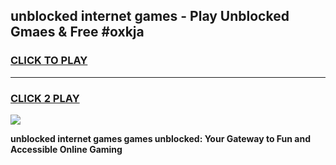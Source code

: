 
## unblocked internet games - Play Unblocked Gmaes & Free #oxkja
<h3>
<a href="https://premium.freeplayer.one?title=unblocked_internet_games&ref=03M">CLICK TO PLAY</a></h3>
<hr>

<h3>
<a href="https://premium.freeplayer.one?title=unblocked_internet_games&ref=03M">CLICK 2 PLAY</a>
  
</h3>

<a href="https://premium.freeplayer.one?title=unblocked_internet_games&ref=03M"><img src="https://clearcache.store/games.png"></a>


**unblocked internet games games unblocked: Your Gateway to Fun and Accessible Online Gaming**

